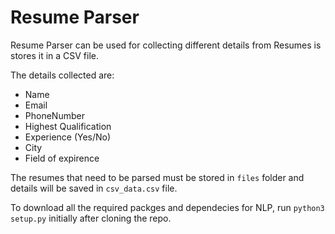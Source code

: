# Resume Parser
Resume Parser can be used for collecting different details from Resumes is stores it in a CSV file.

The details collected are:
- Name
- Email
- PhoneNumber
- Highest Qualification
- Experience (Yes/No)
- City
- Field of expirence

The resumes that need to be parsed must be stored in `files` folder and details will be saved in `csv_data.csv` file.

To download all the required packges and dependecies for NLP, run `python3 setup.py` initially after cloning the repo.
